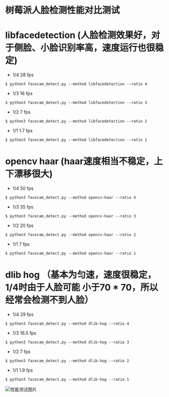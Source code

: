 # 树莓派人脸检测性能对比测试

# libfacedetection   (人脸检测效果好，对于侧脸、小脸识别率高，速度运行也很稳定)
- 1/4 28 fps
```
$ python3 facecam_detect.py --method libfacedetection --ratio 4
```
- 1/3 16 fps
```
$ python3 facecam_detect.py --method libfacedetection --ratio 3
```
- 1/2 7 fps
```
$ python3 facecam_detect.py --method libfacedetection --ratio 2
```
- 1/1 1.7 fps
```
$ python3 facecam_detect.py --method libfacedetection --ratio 1
```
# opencv haar  (haar速度相当不稳定，上下漂移很大)
- 1/4 50 fps
```
$ python3 facecam_detect.py --method opencv-haar --ratio 4
```
- 1/3 35 fps
```
$ python3 facecam_detect.py --method opencv-haar --ratio 3
```
- 1/2 20 fps
```
$ python3 facecam_detect.py --method opencv-haar --ratio 2
```
- 1/1 7 fps
```
$ python3 facecam_detect.py --method opencv-haar --ratio 1
```
# dlib hog    （基本为匀速，速度很稳定，1/4时由于人脸可能 小于70 * 70，所以经常会检测不到人脸）
- 1/4 29 fps
```
$ python3 facecam_detect.py --method dlib-hog --ratio 4
```
- 1/3 16.5 fps
```
$ python3 facecam_detect.py --method dlib-hog --ratio 3
```
- 1/2 7 fps
```
$ python3 facecam_detect.py --method dlib-hog --ratio 2
```
- 1/1 1.9 fps
```
$ python3 facecam_detect.py --method dlib-hog --ratio 1
```

![性能测试图片](https://raw.githubusercontent.com/shaozhenzhou/notebook/master/libfacedetection/%E5%BE%AE%E4%BF%A1%E5%9B%BE%E7%89%87_20190512202358.png)
